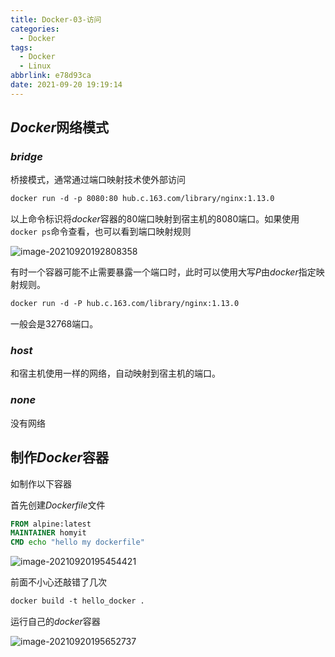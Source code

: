 ```yaml
---
title: Docker-03-访问
categories:
  - Docker
tags:
  - Docker
  - Linux
abbrlink: e78d93ca
date: 2021-09-20 19:19:14
---
```


## $Docker$网络模式

### $bridge$

桥接模式，通常通过端口映射技术使外部访问

```dockerfile
docker run -d -p 8080:80 hub.c.163.com/library/nginx:1.13.0
```

以上命令标识将$docker$容器的80端口映射到宿主机的8080端口。如果使用`docker ps`命令查看，也可以看到端口映射规则

![image-20210920192808358](http://static.codenote.xyz/img/20210920192808.png)

有时一个容器可能不止需要暴露一个端口时，此时可以使用大写$P$由$docker$指定映射规则。

```dockerfile
docker run -d -P hub.c.163.com/library/nginx:1.13.0
```

一般会是32768端口。

### $host$

和宿主机使用一样的网络，自动映射到宿主机的端口。

### $none$

没有网络

## 制作$Docker$容器

如制作以下容器

首先创建$Dockerfile$文件

```dockerfile
FROM alpine:latest
MAINTAINER homyit
CMD echo "hello my dockerfile"
```

![image-20210920195454421](http://static.codenote.xyz/img/20210920195454.png)

前面不小心还敲错了几次

```dockerfile
docker build -t hello_docker .
```

运行自己的$docker$容器

![image-20210920195652737](http://static.codenote.xyz/img/20210920195652.png)

